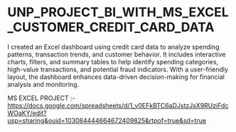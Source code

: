 # UNP_PROJECT_BI_WITH_MS_EXCEL_CUSTOMER_CREDIT_CARD_DATA
I created an Excel dashboard using credit card data to analyze spending patterns, transaction trends, and customer behavior. It includes interactive charts, filters, and summary tables to help identify spending categories, high-value transactions, and potential fraud indicators. With a user-friendly layout, the dashboard enhances data-driven decision-making for financial analysis and monitoring.

MS EXCEL PROJECT :- https://docs.google.com/spreadsheets/d/1_y0EFkBTC6aDJstzJsX9RUziFdcWOaKY/edit?usp=sharing&ouid=103084444664672409825&rtpof=true&sd=true
